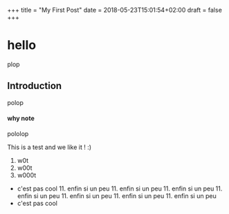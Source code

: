 +++
title = "My First Post"
date = 2018-05-23T15:01:54+02:00
draft = false
+++

hello 
=====

plop

## Introduction


polop


#### why note


pololop

This is a test and we like it ! :)
 
1. w0t
2. w00t
3. w000t
* c'est pas cool 
    11. enfin si un peu 
        11. enfin si un peu 
        11. enfin si un peu 
        11. enfin si un peu 
        11. enfin si un peu 
    11. enfin si un peu 
    11. enfin si un peu 
* c'est pas cool 
